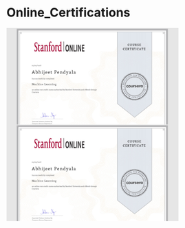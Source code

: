 # Online_Certifications
<img src= "1.jpg" width= "400" align= "left" > <img src= "1.jpg" width= "400" align= "left">
